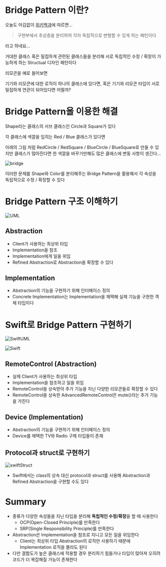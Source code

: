 # Bridge Pattern 이란?

오늘도 어김없이 [위키백과](https://ko.wikipedia.org/wiki/%EB%B8%8C%EB%A6%AC%EC%A7%80_%ED%8C%A8%ED%84%B4)에 따르면...

> 구현부에서 추상층을 분리하여 각자 독립적으로 변형할 수 있게 하는 패턴이다

라고 하네요...

거대한 클래스 혹은 밀접하게 관련된 클래스들을 분리해 서로 독립적인 수정 / 확장이 가능하게 하는 Structual 디자인 패턴이다

리모콘을 예로 들어보면

기기와 리모콘에 대한 로직이 하나의 클래스에 있다면, 혹은 기기와 리모콘 타입이 서로 밀접하게 연관이 되어있다면 어떨까?

# Bridge Pattern을 이용한 해결

Shape라는 클래스의 서브 클래스인 Circle과 Square가 있다

각 클래스에 색깔을 입히는 Red / Blue 클래스가 있다면

아래의 그림 처럼 RedCircle / RedSquare / BlueCircle / BlueSquare로 만들 수 있지만 클래스가 많아진다면 한 색깔을 바꾸기만해도 많은 클래스에 변동 사항이 생긴다...

![bridge](https://refactoring.guru/images/patterns/diagrams/bridge/problem-en-2x.png?id=c67b62720e0465821bbcb84debbbaab0)

이러한 문제를 Shape와 Color를 분리해주는 Bridge Pattern을 활용해서 각 속성을 독립적으로 수정 / 확장할 수 있다

# Bridge Pattern 구조 이해하기

![UML](https://user-images.githubusercontent.com/73867548/155070955-8ac1b265-8739-4739-bf68-0607cc3e7e3b.png)

## Abstraction

* Client가 사용하는 최상위 타입
* Implementation을 참조
* Implementation에게 일을 위임
* Refined Abstraction로 Abstraction을 확장할 수 있다

## Implementation

* Abstraction의 기능을 구현하기 위해 인터페이스 정의
* Concrete Implementation는 Implementation을 채택해 실제 기능을 구현한 객체 타입이다

# Swift로 Bridge Pattern 구현하기

![SwiftUML](https://user-images.githubusercontent.com/73867548/155070983-30008e3d-b91d-4144-bbd9-22ba02ce079a.png)

![Swift](https://user-images.githubusercontent.com/73867548/155071059-551a9040-01e2-44b6-b4a6-c25da27ee4b6.png)

## RemoteControl (Abstraction)
* 실제 Client가 사용하는 최상위 타입
* Implementation을 참조하고 일을 위임
* RemoteControl을 상속받아 추가 기능을 지닌 다양한 리모콘들로 확장할 수 있다
* RemoteControl을 상속한 AdvancedRemoteControl은 mute()라는 추가 기능을 가진다

## Device (Implementation)
* Abstraction의 기능을 구현하기 위해 인터페이스 정의
* Device를 채택한 TV와 Radio 구체 타입들이 존재

## Protocol과 struct로 구현하기

![swiftStruct](https://user-images.githubusercontent.com/73867548/155071085-a74ee3a6-502d-452a-8690-c5e029782838.png)

* Swift에서는 class의 상속 대신 protocol과 struct를 사용해 Abstraction과 Refined Abstraction을 구현할 수도 있다

# Summary

* 종류가 다양한 속성들을 지닌 타입을 분리해 **독립적인 수정/확장**을 할 때 사용한다
	* OCP(Open-Closed Principle)를 만족한다
	* SRP(Single Responsibility Principle)를 만족한다
* Abstraction은 Implementation을 참조로 지니고 모든 일을 위임한다
	* Client는 최상위 타입 Abstraction의 로직만 사용하기 때문에 Implementation 로직을 몰라도 된다
* 다만 결합도가 높은 클래스에 적용할 경우 분리하기 힘들거나 타입이 많아져 오히려 코드가 더 복잡해질 가능이 존재한다
